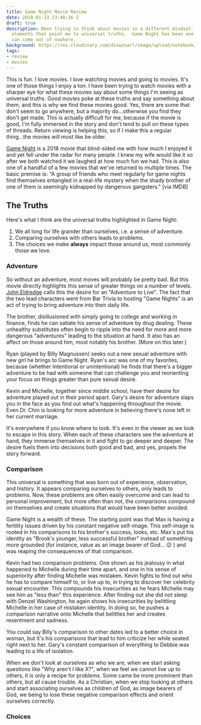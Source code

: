 ```yaml
---
title: Game Night Movie Review
date: 2020-01-13 23:48:26 Z
draft: true
description: Been trying to think about movies in a different mindset.  What are the
  elements that point me to universal truths.  Game Night has been one of those that
  can come out of nowhere.
background: https://res.cloudinary.com/dixwznarl/image/upload/notebook/lighted-twenty-jontyson.jpg
tags:
- review
- movies
---
```


This is fun.  I love movies.  I love watching movies and going to movies.  It's one of those things I enjoy a ton.  I have been trying to watch movies with a sharper eye for what these movies say about some things I'm seeing as universal truths.  Good movies poke at these truths and say something about them, and this is why we find these movies good.  Yes, there are some that don't seem to go anywhere, but a majority do...otherwise you find they don't get made.  This is actually difficult for me, because if the movie is good, I'm fully immersed in the story and don't tend to pull on these types of threads.  Return viewing is helping this, so if I make this a regular thing...the movies will most like be older.

[Game Night](https://www.imdb.com/title/tt2704998/) is a 2018 movie that blind-sided me with how much I enjoyed it and yet fell under the radar for many people.  I knew my wife would like it so after we both watched it we laughed at how much fun we had.  This is also one of a handful of a few movies that we've returned to multiple times.  The basic premise is: "A group of friends who meet regularly for game nights find themselves entangled in a real-life mystery when the shady brother of one of them is seemingly kidnapped by dangerous gangsters." [via IMDB]

## The Truths

Here's what I think are the universal truths highlighted in Game Night:

1. We all long for life grander than ourselves, i.e. a sense of adventure.
2. Comparing ourselves with others leads to problems.
3. The choices we make **always** impact those around us, most commonly those we love.

### Adventure

So without an adventure, most moves will probably be pretty bad.  But this movie directly highlights this sense of greater things on a number of levels.  [John Eldredge](https://www.ransomedheart.com/about-us) calls this the desire for an "Adventure to Live".  The fact that the two lead characters went from Bar Trivia to hosting "Game Nights" is an act of trying to bring adventure into their daily life.  

The brother, disillusioned with simply going to college and working in finance, finds he can satiate his sense of adventure by drug dealing.  These unhealthy substitutes often begin to ripple into the need for more and more dangerous "adventures" leading to the situation at hand.  It also has an affect on those around him, most notably his brother. (More on this later.)

Ryan (played by Billy Magnussen) seeks out a new sexual adventure with new girl he brings to Game Night.  Ryan's arc was one of my favorites, because (whether intentional or unintentional) he finds that there's a bigger adventure to be had with someone that can challenge you and reorienting your focus on things greater than pure sexual desire.

Kevin and Michelle, together since middle school, have their desire for adventure played out in their period apart.  Gary's desire for adventure slaps you in the face as you find out what's happening throughout the movie.  Even Dr. Chin is looking for more adventure in believing there's none left in her current marriage.

It's everywhere if you know where to look.  It's even in the viewer as we look to escape in this story.  When each of these characters see the adventure at hand, they immerse themselves in it and fight to go deeper and deeper.  The desire fuels them into decisions both good and bad, and yes, propels the story forward.

### Comparison

This universal is something that was born out of experience, observation, and history.  It appears comparing ourselves to others, only leads to problems.  Now, these problems are often easily overcome and can lead to personal improvement, but more often than not, the comparisons compound on themselves and create situations that would have been better avoided.

Game Night is a wealth of these.  The starting point was that Max is having a fertility issues driven by his constant negative self-image.  This self-image is rooted in his comparisons to his brother's success, looks, etc.  Max's put his identity as "Brook's younger, less successful brother" instead of something more grounded (for instance, value as an image bearer of God... :wink: ) and was reaping the consequences of that comparison.

Kevin had two comparison problems. One shown as his jealousy in what happened to Michelle during their time apart, and one in his sense of superiority after finding Michelle was mistaken.  Kevin fights to find out who he has to compare himself to, or live up to, in trying to discover her celebrity sexual encounter.  This compounds his insecurities as he fears Michelle may see him as "less than" this experience.  After finding out she did not sleep with Denzel Washington, he again shows his insecurities by belittling Michelle in her case of mistaken identity.  In doing so, he pushes a comparison narrative onto Michelle that belittles her and creates resentment and sadness.

You could say Billy's comparison to other dates led to a better choice in woman, but it's his comparisons that lead to him criticize her while seated right next to her.  Gary's constant comparison of everything to Debbie was leading to a life of isolation.  

When we don't look at ourselves as who we are, when we start asking questions like "Why aren't I like X?", when we feel we cannot live up to others, it is only a recipe for problems.  Some came be more prominent than others, but all cause trouble.  As a Christian, when we stop looking at others and start associating ourselves as children of God, as image bearers of God, we being to lose these negative comparison effects and orient ourselves correctly.

### Choices


